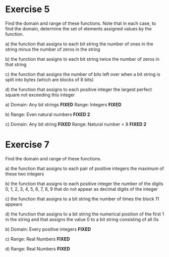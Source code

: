 # Exercise 5

Find the domain and range of these functions. Note that
in each case, to find the domain, determine the set of
elements assigned values by the function.

a) the function that assigns to each bit string the number
of ones in the string minus the number of zeros in the
string

b) the function that assigns to each bit string twice the
number of zeros in that string

c) the function that assigns the number of bits left over
when a bit string is split into bytes (which are blocks
of 8 bits)

d) the function that assigns to each positive integer the
largest perfect square not exceeding this integer

a)
Domain: Any bit strings **FIXED**
Range: Integers **FIXED**

b) 
Range: Even natural numbers **FIXED 2**

c) 
Domain: Any bit string **FIXED**
Range: Natural number < 8 **FIXED 2**


# Exercise 7

Find the domain and range of these functions.

a) the function that assigns to each pair of positive integers the maximum of these two integers

b) the function that assigns to each positive integer the number of the digits 0, 1, 2, 3, 4, 5, 6, 7, 8, 9 that do not appear as decimal digits of the integer 

c) the function that assigns to a bit string the number of times the block 11 appears

d) the function that assigns to a bit string the numerical position of the first 1 in the string and that assigns the value 0 to a bit string consisting of all 0s


b) Domain: Every positive integers **FIXED**

c) Range: Real Numbers **FIXED**

d) Range: Real Numbers **FIXED**
